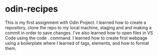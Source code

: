 # odin-recipes
This is my first assignment with Odin Project. I learned how to create a repository, clone the repo to my local machine, staging and and making a commit in order to save changes. I've also learned how to open files in VS Code using the code . command. 
I learned how to create first webpage using a boilerplate where I learned of tags, elements, and how to format them.
